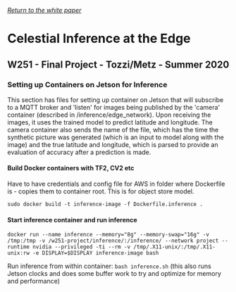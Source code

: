 [_Return to the white paper_](https://github.com/travisrmetz/w251-project#Inference)

# Celestial Inference at the Edge
## W251 - Final Project - Tozzi/Metz - Summer 2020
### Setting up Containers on Jetson for Inference

This section has files for setting up container on Jetson that will subscribe to a MQTT broker and 'listen' for images being published by the 'camera' container (described in /inference/edge_network).  Upon receiving the images, it uses the trained model to predict latitude and longitude.  The camera container also sends the name of the file, which has the time the synthetic picture was generated (which is an input to model along with the image) and the true latitude and longitude, which is parsed to provide an evaluation of accuracy after a prediction is made.


#### Build Docker containers with TF2, CV2 etc

Have to have credentials and config file for AWS in folder where Dockerfile is - copies them to container root.  This is for object store model.

`sudo docker build -t inference-image -f Dockerfile.inference .`


#### Start inference container and run inference

```docker run --name inference --memory="8g" --memory-swap="16g" -v /tmp:/tmp -v /w251-project/inference/:/inference/ --network project --runtime nvidia --privileged -ti --rm -v /tmp/.X11-unix/:/tmp/.X11-unix:rw -e DISPLAY=$DISPLAY inference-image bash```

Run inference from within container: `bash inference.sh` (this also runs Jetson clocks and does some buffer work to try and optimize for memory and performance)




